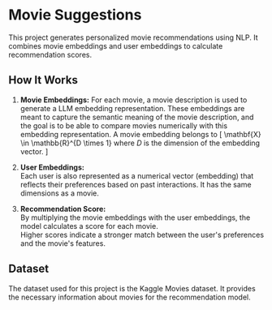 # Movie Suggestions

This project generates personalized movie recommendations using NLP. It combines movie embeddings and user embeddings to calculate recommendation scores.

## How It Works

1. **Movie Embeddings:**
   For each movie, a movie description is used to generate a LLM embedding representation. These embeddings are meant to capture the semantic meaning of the movie description, and
   the goal is to be able to compare movies numerically with this embedding representation. A movie embedding belongs to \[
\mathbf{X} \in \mathbb{R}^{D \times 1} where $D$ is the dimension of the embedding vector.
\]
   

3. **User Embeddings:**  
   Each user is also represented as a numerical vector (embedding) that reflects their preferences based on past interactions. It has the same dimensions as a movie.

4. **Recommendation Score:**  
   By multiplying the movie embeddings with the user embeddings, the model calculates a score for each movie.  
   Higher scores indicate a stronger match between the user's preferences and the movie's features.

## Dataset

The dataset used for this project is the Kaggle Movies dataset. It provides the necessary information about movies for the recommendation model.

